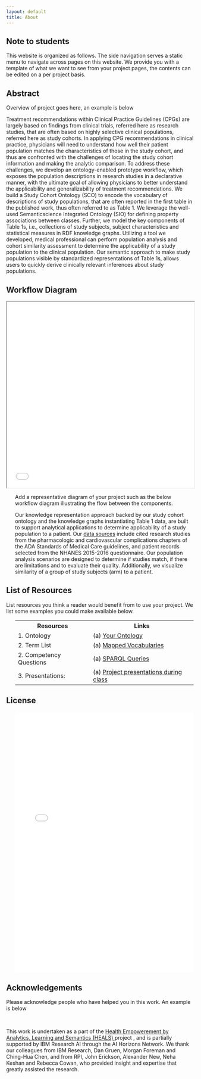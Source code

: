 ```yaml
---
layout: default
title: About
---
```


<article class="mb-5" id="note">
<content>
 <h2>Note to students</h2>
 <p>This website is organized as follows. The side navigation serves a static menu to navigate across pages on this website. We provide you with a template of what we want to see from your project pages, the contents can be edited on a per project basis. </p>
 </content>
<article class="mb-5" id="authors">
<!-- <content>
<h2>Authors</h2>
 <ul>
 Shruthi Chari<sup>1</sup>, Miao Qi<sup>2</sup>, Nkcheniyere N. Agu<sup>1</sup>, Oshani Seneviratne<sup>2</sup>, James P. McCusker<sup>1</sup>, Kristin P. Bennett<sup>2</sup>, Amar K. Das<sup>3</sup> and Deborah L. McGuinness<sup>1</sup>
  <br>
 <strong><sup>1</sup><a href="https://tw.rpi.edu/">Tetherless World Constellation</a></strong>, Rensselaer Polytechnic Institute
 <br>
 <strong><sup>2</sup><a href="https://idea.rpi.edu/">Instiute for Data Exploration and Applications</a></strong>, Rensselaer Polytechnic Institute
 <br>
 <strong><sup>3</sup><a href="http://www.research.ibm.com/">IBM Research</a></strong>, Cambridge
 </ul>
 </content> -->

<article class="mb-5" id="abstract">
<content>
<h2>Abstract</h2>
 <p class="message-highlight">Overview of project goes here, an example is below</p>
 <p>Treatment recommendations within Clinical Practice Guidelines (CPGs) are largely based on findings from clinical trials, referred here as research studies, that are often based on highly selective clinical populations, referred here as study cohorts. In applying CPG recommendations in clinical practice, physicians will need to understand how well their patient population matches the characteristics of those in the study cohort, and thus are confronted with the challenges of locating the study cohort information and making the analytic comparison. To address these challenges, we develop an ontology-enabled prototype workflow, which exposes the population descriptions in research studies in a declarative manner, with the ultimate goal of allowing physicians to better understand the applicability and generalizability of treatment recommendations. We build a Study Cohort Ontology (SCO) to encode the vocabulary of descriptions of study populations, that are often reported in the first table in the published work, thus often referred to as Table 1. We leverage the well-used Semanticscience Integrated Ontology (SIO) for defining property associations between classes. Further, we model the key components of Table 1s, i.e., collections of study subjects, subject characteristics and statistical measures in RDF knowledge graphs. Utilizing a tool we developed, medical professional can perform population analysis and cohort similarity assessment to determine the applicability of a study population to the clinical population. Our semantic approach to make study populations visible by standardized representations of Table 1s, allows users to quickly derive clinically relevant inferences about study populations.</p>
<ul>

 </ul>
 </content>


<article class="mb-5" id="workflow">
<content>
<h2>Workflow Diagram</h2>
    <iframe src="files/CohortAnalyticsWorkflowDiagramISWCPaper.pdf" style="width:100%; height: 500px"></iframe>
<ul>
 <p class="message-highlight">Add a representative diagram of your project such as the below workflow diagram illustrating the flow between the components.</p>
 <p>Our knowledge representation approach backed by our study cohort ontology and the knowledge graphs instantiating Table 1 data, are built to support analytical applications to determine applicability of a study population to a patient. Our <a href="./papers-used.html">data sources</a> include cited research studies from the pharmacologic and cardiovascular complications chapters of the ADA Standards of Medical Care guidelines, and patient records selected from the NHANES 2015-2016 questionnaire. Our population analysis scenarios are designed to determine if studies match, if there are limitations and to evaluate their quality. Additionally, we visualize similarity of a group of study subjects (arm) to a patient.</p>
 </ul>
 </content>


<article class="mb-5" id="resources">
<content>
<h2>List of Resources </h2>
 <p>List resources you think a reader would benefit from to use your project. We list some examples you could make available below.</p>
<ul>
 <table style="width:100%">
    <tr>
    <th>Resources</th>
    <th>Links</th>
  </tr>
  <tr>
    <td>1. Ontology</td>
    <td> (a) <a href="https://raw.githubusercontent.com/tetherless-world/study-cohort-ontology/master/Ontologies/studycohort.owl">Your Ontology</a></td>
  </tr>
  <tr>
    <td>2. Term List</td>
    <td>(a) <a href="./knowledge-graph.html">Mapped Vocabularies</a> </td>
  </tr>
  <tr>
    <td>2. Competency Questions</td>
    <td>(a) <a href="./knowledge-graph.html">SPARQL Queries</a> </td>
  </tr>
  <tr>
    <td>3. Presentations:</td>
    <td>(a) <a href="./ontology-resource.html#ontologyreused">Project presentations during class</a> </td>
  </tr>
</table>

 </ul>
 </content>

 <article class="mb-5" id="license">
<content>
<h2>License</h2>
 <ul>
<iframe src="files/License.pdf" style="width: 100%;height: 700px;border: none;"></iframe>
  </ul>
 </content>

 <article class="mb-5" id="acknowledgements">
<content>
 <h2>Acknowledgements</h2>
 <p class="message-highlight">Please acknowledge people who have helped you in this work. An example is below</p><br/>
 <p>This work is undertaken as a part of the <a href="https://science.rpi.edu/biology/news/ibm-and-rensselaer-team-research-chronic-diseases-cognitive-computing"> Health Empowerement by Analytics, Learning and Semantics (HEALS) </a> project , and is  partially supported by IBM Research AI through the AI Horizons Network. We thank our colleagues from IBM Research, Dan Gruen, Morgan Foreman and Ching-Hua Chen, and from RPI, John Erickson, Alexander New, Neha Keshan and Rebecca Cowan, who provided insight and expertise that greatly assisted the research.</p>
<ul>


 </ul>
 </content>


